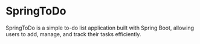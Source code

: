 # SpringToDo
SpringToDo is a simple to-do list application built with Spring Boot, allowing users to add, manage, and track their tasks efficiently.
